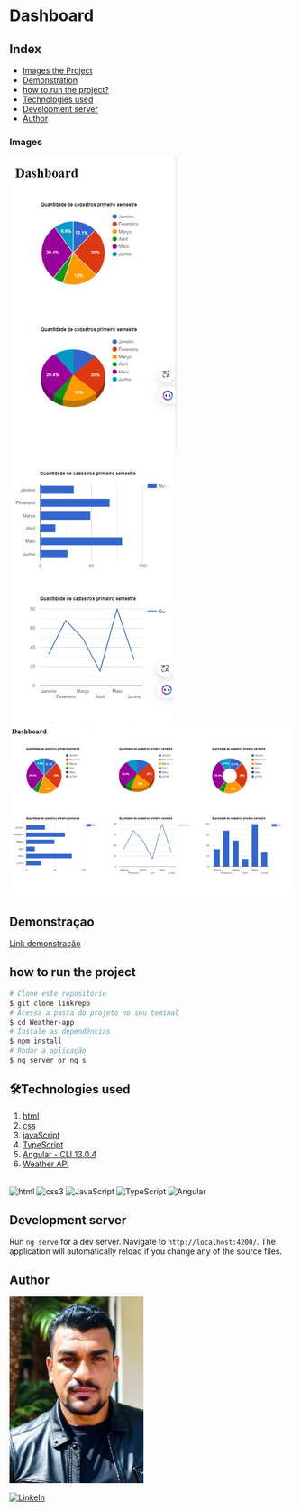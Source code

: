 # Dashboard

## Index

- <a href="#imagens">Images the Project</a>
- <a href="#Demonstracao">Demonstration</a>
- <a href="#rodar">how to run the project?</a>
- <a href="#tecnologias">Technologies used</a>
- <a href="#Development server">Development server</a>
- <a href="#autor">Author</a>

### Images
<img align="center" src="./src/assets/dashboard/img1.png" alt="Imagem do projeto"/>

<img align="center" src="./src/assets/dashboard/img2.png" alt="Imagem do projeto"/>

<img align="center" src="./src/assets/dashboard/img3.png" alt="Imagem do projeto"/>

## Demonstraçao

[Link demonstração]()

## how to run the project

```bash
# Clone este repositório
$ git clone linkrepo
# Acessa a pasta do projeto no seu teminal
$ cd Weather-app
# Instale as dependências
$ npm install
# Rodar a aplicação
$ ng server or ng s
```
## 🛠Technologies used

1. [html](https://developer.mozilla.org/pt-BR/docs/Web/HTML)
2. [css](https://developer.mozilla.org/pt-BR/docs/Web/CSS)
3. [javaScript](https://developer.mozilla.org/pt-BR/docs/Web/JavaScript)
4. [TypeScript](https://www.typescriptlang.org/)
4. [Angular - CLI 13.0.4](https://angular.io/cli)
4. [Weather API](https://openweathermap.org/api)

<div style="dislay: inline_block"> <br />
    <img align="center" alt="html" src="https://img.shields.io/badge/HTML5-E34F26?style=for-the-badge&logo=html5&logoColor=white" />
    <img align="center" alt="css3" src="https://img.shields.io/badge/CSS3-1572B6?style=for-the-badge&logo=css3&logoColor=white" />
    <img align="center" alt="JavaScript" src="https://img.shields.io/badge/JavaScript-323330?style=for-the-badge&logo=javascript&logoColor=F7DF1E" />
    <img align="center" alt="TypeScript" src="https://img.shields.io/badge/TypeScript-007ACC?style=for-the-badge&logo=typescript&logoColor=white" />
    <img align="center" alt="Angular" src="https://img.shields.io/badge/Angular-DD0031?style=for-the-badge&logo=angular&logoColor=white" />
</div>

## Development server

Run `ng serve` for a dev server. Navigate to `http://localhost:4200/`. The application will automatically reload if you change any of the source files.

## Author

![Emílio José Camilo](./src/assets/dashboard/emilio.jpeg)

[![LinkeIn](https://img.shields.io/badge/LinkedIn-0077B5?style=for-the-badge&logo=linkedin&logoColor=white)](https://www.linkedin.com/in/emilio-jos%C3%A9-794955208/)











